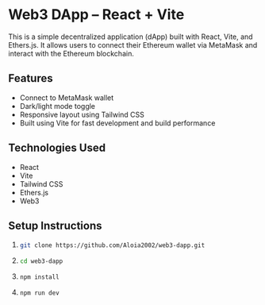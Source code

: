 # Web3 DApp – React + Vite

This is a simple decentralized application (dApp) built with React, Vite, and Ethers.js. It allows users to connect their Ethereum wallet via MetaMask and interact with the Ethereum blockchain.

## Features

- Connect to MetaMask wallet
- Dark/light mode toggle
- Responsive layout using Tailwind CSS
- Built using Vite for fast development and build performance

## Technologies Used

- React
- Vite
- Tailwind CSS
- Ethers.js
- Web3

## Setup Instructions

1. 
   ```bash
   git clone https://github.com/Aloia2002/web3-dapp.git

2.
   ```bash
   cd web3-dapp
3.
   ```bash
   npm install
4.
   ```bash
   npm run dev
